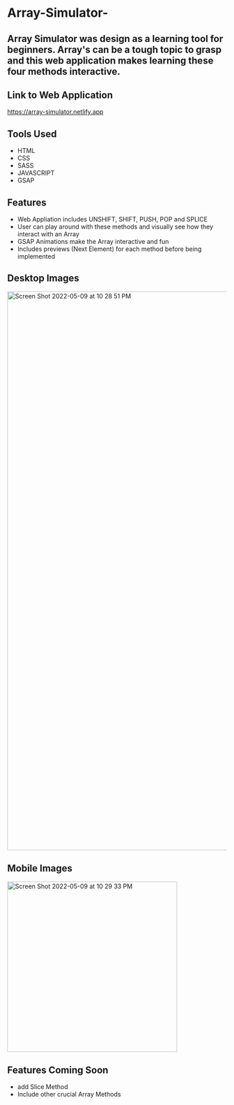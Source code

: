 # Array-Simulator-

## Array Simulator was design as a learning tool for beginners. Array's can be a tough topic to grasp and this web application makes learning these four methods interactive. 

## Link to Web Application 
https://array-simulator.netlify.app

## Tools Used 
<ul>
  <li>HTML</li>
  <li>CSS</li>
  <li>SASS</li>
  <li>JAVASCRIPT</li>
  <li>GSAP</li>
</ul>

## Features 
<ul>
  <li>Web Appliation includes UNSHIFT, SHIFT, PUSH, POP and SPLICE</li>
  <li>User can play around with these methods and visually see how they interact with an Array</li>
  <li>GSAP Animations make the Array interactive and fun</li>
  <li>Includes previews (Next Element) for each method before being implemented</li>
</ul>

## Desktop Images
<img width="1279" alt="Screen Shot 2022-05-09 at 10 28 51 PM" src="https://user-images.githubusercontent.com/61483178/167550046-285d754c-79cf-4596-b560-41c846159d8f.png">

## Mobile Images 

<img width="390" alt="Screen Shot 2022-05-09 at 10 29 33 PM" src="https://user-images.githubusercontent.com/61483178/167550079-bed68311-f05e-4463-be97-4671c25bba1d.png">

## Features Coming Soon 
<ul>
  <li>add Slice Method</li>
  <li>Include other crucial Array Methods</li>
</ul>


